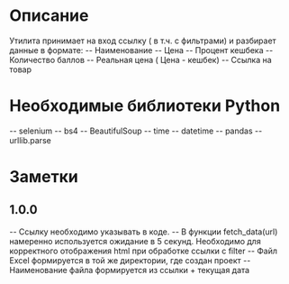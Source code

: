 # Описание
Утилита принимает на вход ссылку ( в т.ч. с фильтрами) и разбирает данные 
в формате: -- Наименование -- Цена -- Процент кешбека -- Количество баллов 
-- Реальная цена ( Цена - кешбек) -- Ссылка на товар
# Необходимые библиотеки Python
-- selenium
-- bs4 
-- BeautifulSoup 
-- time 
-- datetime 
-- pandas 
-- urllib.parse

# Заметки
## 1.0.0
-- Ссылку необходимо указывать в коде. -- В функции fetch_data(url) 
намеренно используется ожидание в 5 секунд. Необходимо для корректного 
отображения html при обработке ссылки с filter -- Файл Excel формируется в 
той же директории, где создан проект -- Наименование файла формируется из 
ссылки + текущая дата
